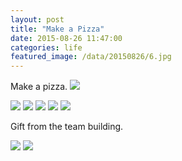 ```yaml
---
layout: post
title: "Make a Pizza"
date: 2015-08-26 11:47:00
categories: life
featured_image: /data/20150826/6.jpg
---
```


Make a pizza.
![](/blog/data/20150826/1.jpg)

![](/blog/data/20150826/2.jpg)
![](/blog/data/20150826/3.jpg)
![](/blog/data/20150826/4.jpg)
![](/blog/data/20150826/5.jpg)
![](/blog/data/20150826/6.jpg)

Gift from the team building.

![](/blog/data/20150826/7.jpg)
![](/blog/data/20150826/8.jpg)
